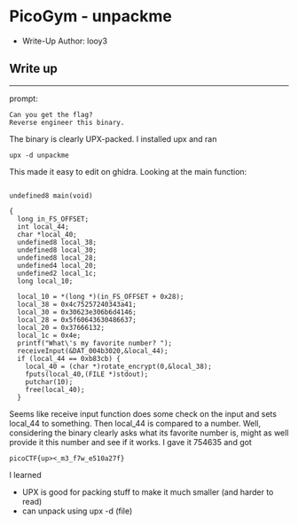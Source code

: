 # PicoGym - unpackme

- Write-Up Author: looy3 


## Write up  

---
prompt:

```
Can you get the flag?
Reverse engineer this binary.

```
The binary is clearly UPX-packed. I installed upx and ran
```
upx -d unpackme
```
This made it easy to edit on ghidra. Looking at the main function:
```

undefined8 main(void)

{
  long in_FS_OFFSET;
  int local_44;
  char *local_40;
  undefined8 local_38;
  undefined8 local_30;
  undefined8 local_28;
  undefined4 local_20;
  undefined2 local_1c;
  long local_10;
  
  local_10 = *(long *)(in_FS_OFFSET + 0x28);
  local_38 = 0x4c75257240343a41;
  local_30 = 0x30623e306b6d4146;
  local_28 = 0x5f60643630486637;
  local_20 = 0x37666132;
  local_1c = 0x4e;
  printf("What\'s my favorite number? ");
  receiveInput(&DAT_004b3020,&local_44);
  if (local_44 == 0xb83cb) {
    local_40 = (char *)rotate_encrypt(0,&local_38);
    fputs(local_40,(FILE *)stdout);
    putchar(10);
    free(local_40);
  }
  ```
  Seems like receive input function does some check on the input and sets local_44 to something. Then local_44 is compared to a number. Well, considering the binary clearly asks what its favorite number is, might as well provide it this number and see if it works. I gave it 754635 and got 
  ```
  picoCTF{up><_m3_f7w_e510a27f}
  ```
  I learned
  - UPX is good for packing stuff to make it much smaller (and harder to read)
  - can unpack using upx -d (file)